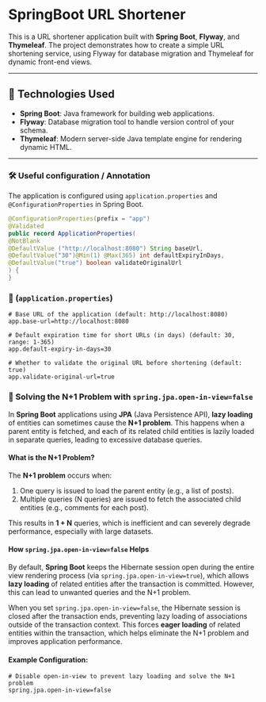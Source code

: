 # SpringBoot URL Shortener

This is a URL shortener application built with **Spring Boot**, **Flyway**, and **Thymeleaf**. The project demonstrates how to create a simple URL shortening service, using Flyway for database migration and Thymeleaf for dynamic front-end views.

---

## 🚀 Technologies Used

- **Spring Boot**: Java framework for building web applications.
- **Flyway**: Database migration tool to handle version control of your schema.
- **Thymeleaf**: Modern server-side Java template engine for rendering dynamic HTML.

---

### 🛠️ Useful configuration / Annotation

The application is configured using `application.properties` and `@ConfigurationProperties` in Spring Boot.
``` java
@ConfigurationProperties(prefix = "app")
@Validated
public record ApplicationProperties(
@NotBlank
@DefaultValue ("http://localhost:8080") String baseUrl,
@DefaultValue("30")@Min(1) @Max(365) int defaultExpiryInDays,
@DefaultValue("true") boolean validateOriginalUrl
) {
}
```
### 📝  (`application.properties`)

```properties
# Base URL of the application (default: http://localhost:8080)
app.base-url=http://localhost:8080

# Default expiration time for short URLs (in days) (default: 30, range: 1-365)
app.default-expiry-in-days=30

# Whether to validate the original URL before shortening (default: true)
app.validate-original-url=true
```

### 📌 Solving the N+1 Problem with  `spring.jpa.open-in-view=false`

In **Spring Boot** applications using **JPA** (Java Persistence API), **lazy loading** of entities can sometimes cause the **N+1 problem**. This happens when a parent entity is fetched, and each of its related child entities is lazily loaded in separate queries, leading to excessive database queries.

####  What is the N+1 Problem?

The **N+1 problem** occurs when:

1. One query is issued to load the parent entity (e.g., a list of posts).
2. Multiple queries (N queries) are issued to fetch the associated child entities (e.g., comments for each post).

This results in **1 + N** queries, which is inefficient and can severely degrade performance, especially with large datasets.

#### How `spring.jpa.open-in-view=false` Helps

By default, **Spring Boot** keeps the Hibernate session open during the entire view rendering process (via `spring.jpa.open-in-view=true`), which allows **lazy loading** of related entities after the transaction is committed. However, this can lead to unwanted queries and the N+1 problem.

When you set `spring.jpa.open-in-view=false`, the Hibernate session is closed after the transaction ends, preventing lazy loading of associations outside of the transaction context. This forces **eager loading** of related entities within the transaction, which helps eliminate the N+1 problem and improves application performance.

#### Example Configuration:

```properties
# Disable open-in-view to prevent lazy loading and solve the N+1 problem
spring.jpa.open-in-view=false
